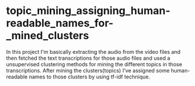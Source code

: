 # topic_mining_assigning_human-readable_names_for-_mined_clusters

In this project I'm basically extracting the audio from the video files and then fetched the text transcriptions for those audio files and used a unsupervised clustering methods for mining the different topics in those transcriptions. After mining the clusters(topics) I've assigned some human-readable names to those clusters by using tf-idf technique.

